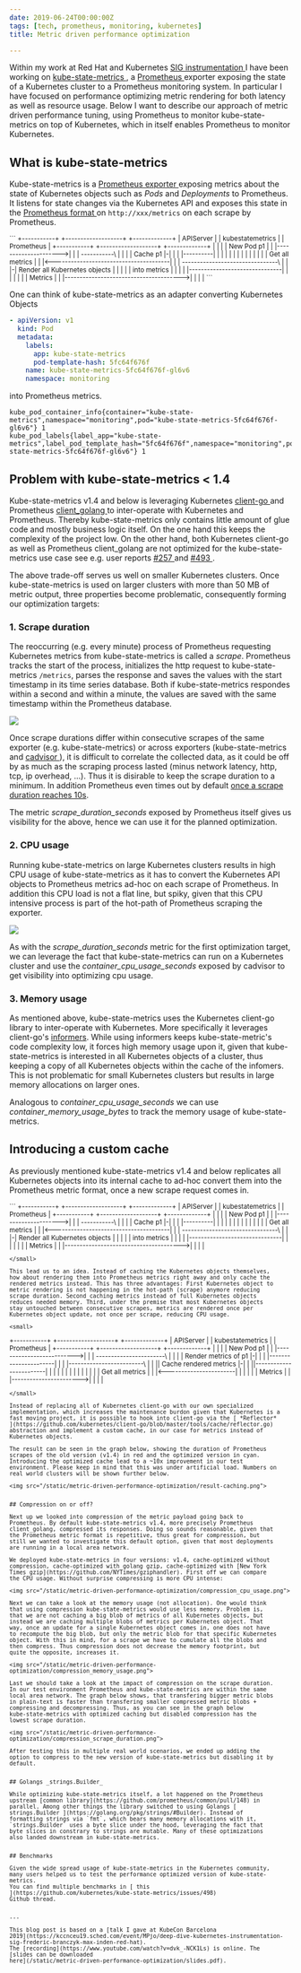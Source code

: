 ```yaml
---
date: 2019-06-24T00:00:00Z
tags: [tech, prometheus, monitoring, kubernetes]
title: Metric driven performance optimization

---
```



Within my work at Red Hat and Kubernetes [ SIG instrumentation
](https://github.com/kubernetes/community/tree/master/sig-instrumentation) I
have been working on [ kube-state-metrics
](https://github.com/kubernetes/kube-state-metrics/), a [ Prometheus
](https://github.com/prometheus/prometheus) exporter exposing the state of a
Kubernetes cluster to a Prometheus monitoring system. In particular I have
focused on performance optimizing metric rendering for both latency as well as
resource usage. Below I want to describe our approach of metric driven
performance tuning, using Prometheus to monitor kube-state-metrics on top of
Kubernetes, which in itself enables Prometheus to monitor Kubernetes.


## What is kube-state-metrics

Kube-state-metrics is a [ Prometheus exporter
](https://prometheus.io/docs/instrumenting/exporters/) exposing metrics about
the state of Kubernetes objects such as _Pods_ and _Deployments_ to Prometheus.
It listens for state changes via the Kubernetes API and exposes this state in
the [ Prometheus format
](https://github.com/prometheus/docs/blob/master/content/docs/instrumenting/exposition_formats.md#text-format-example)
on `http://xxx/metrics` on each scrape by Prometheus.

<small>
```
+-----------+      +-------------------+                       +-------------+
| APIServer |      | kubestatemetrics  |                       | Prometheus  |
+-----------+      +-------------------+                       +-------------+
      |                      |                                        |
      | New Pod p1           |                                        |
      |--------------------->|                                        |
      |         -----------\ |                                        |
      |         | Cache p1 |-|                                        |
      |         |----------| |                                        |
      |                      |                                        |
      |                      |                                        |
      |                      |                                        |
      |                      |                        Get all metrics |
      |                      |<---------------------------------------|
      |                      | --------------------------------\      |
      |                      |-| Render all Kubernetes objects |      |
      |                      | | into metrics                  |      |
      |                      | |-------------------------------|      |
      |                      |                                        |
      |                      | Metrics                                |
      |                      |--------------------------------------->|
      |                      |                                        |
```
</small>

One can think of kube-state-metrics as an adapter converting Kubernetes Objects

```yaml
- apiVersion: v1
  kind: Pod
  metadata:
    labels:
      app: kube-state-metrics
      pod-template-hash: 5fc64f676f
    name: kube-state-metrics-5fc64f676f-gl6v6
    namespace: monitoring
```

into Prometheus metrics.

```
kube_pod_container_info{container="kube-state-metrics",namespace="monitoring",pod="kube-state-metrics-5fc64f676f-gl6v6"} 1        
kube_pod_labels{label_app="kube-state-metrics",label_pod_template_hash="5fc64f676f",namespace="monitoring",pod="kube-state-metrics-5fc64f676f-gl6v6"} 1
```


## Problem with kube-state-metrics < 1.4

Kube-state-metrics v1.4 and below is leveraging Kubernetes [ client-go
](https://github.com/kubernetes/client-go) and Prometheus [ client_golang
](https://github.com/prometheus/client_golang/) to inter-operate with Kubernetes
and Prometheus. Thereby kube-state-metrics only contains little amount of glue
code and mostly business logic itself. On the one hand this keeps the complexity
of the project low. On the other hand, both Kubernetes client-go as well as
Prometheus client_golang are not optimized for the kube-state-metrics use case
see e.g. user reports [ #257
](https://github.com/kubernetes/kube-state-metrics/issues/257) and [ #493
](https://github.com/kubernetes/kube-state-metrics/issues/257).

The above trade-off serves us well on smaller Kubernetes clusters. Once
kube-state-metrics is used on larger clusters with more than 50 MB of metric
output, three properties become problematic, consequently forming our
optimization targets:


### 1. Scrape duration

The reoccurring (e.g. every minute) process of Prometheus requesting Kubernetes
metrics from kube-state-metrics is called a *scrape*. Prometheus tracks the
start of the process, initializes the http request to kube-state-metrics
`/metrics`, parses the response and saves the values with the start timestamp in
its time series database. Both if kube-state-metrics respondes within a second
and within a minute, the values are saved with the same timestamp within the
Prometheus database.

<img src="/static/metric-driven-performance-optimization/v1.4_scrape_duration_seconds.png">
  
Once scrape durations differ within consecutive scrapes of the same exporter
(e.g. kube-state-metrics) or across exporters (kube-state-metrics and [cadvisor
](https://github.com/google/cadvisor)), it is difficult to correlate the
collected data, as it could be off by as much as the scraping process lasted
(minus network latency, http, tcp, ip overhead, ...). Thus it is disirable to
keep the scrape duration to a minimum. In addition Prometheus even times out by
default [ once a scrape duration reaches
10s](https://prometheus.io/docs/prometheus/latest/configuration/configuration/#configuration-file).

The metric *scrape_duration_seconds* exposed by Prometheus itself gives us
visibility for the above, hence we can use it for the planned optimization.


### 2. CPU usage

Running kube-state-metrics on large Kubernetes clusters results in high CPU
usage of kube-state-metrics as it has to convert the Kubernetes API objects to
Prometheus metrics ad-hoc on each scrape of Prometheus. In addition this CPU
load is not a flat line, but spiky, given that this CPU intensive process is
part of the hot-path of Prometheus scraping the exporter.

<img src="/static/metric-driven-performance-optimization/v1.4_container_cpu_usage_seconds.png">

As with the *scrape_duration_seconds* metric for the first optimization target,
we can leverage the fact that kube-state-metrics can run on a Kubernetes cluster
and use the *container_cpu_usage_seconds* exposed by cadvisor to get visibility
into optimizing cpu usage.


### 3. Memory usage

As mentioned above, kube-state-metrics uses the Kubernetes client-go library to
inter-operate with Kubernetes. More specifically it leverages client-go's
[informers](https://godoc.org/k8s.io/client-go/informers). While using informers
keeps kube-state-metric's code complexity low, it forces high memory usage upon
it, given that kube-state-metrics is interested in all Kubernetes objects of a
cluster, thus keeping a copy of all Kubernetes objects within the cache of the
infomers. This is not problematic for small Kubernetes clusters but results in
large memory allocations on larger ones.

Analogous to *container_cpu_usage_seconds* we can use
*container_memory_usage_bytes* to track the memory usage of kube-state-metrics.


## Introducing a custom cache

As previously mentioned kube-state-metrics v1.4 and below replicates all
Kubernetes objects into its internal cache to ad-hoc convert them into
the Prometheus metric format, once a new scrape request comes in.

<small>
```
+-----------+      +-------------------+                       +-------------+
| APIServer |      | kubestatemetrics  |                       | Prometheus  |
+-----------+      +-------------------+                       +-------------+
      |                      |                                        |
      | New Pod p1           |                                        |
      |--------------------->|                                        |
      |         -----------\ |                                        |
      |         | Cache p1 |-|                                        |
      |         |----------| |                                        |
      |                      |                                        |
      |                      |                                        |
      |                      |                                        |
      |                      |                        Get all metrics |
      |                      |<---------------------------------------|
      |                      | --------------------------------\      |
      |                      |-| Render all Kubernetes objects |      |
      |                      | | into metrics                  |      |
      |                      | |-------------------------------|      |
      |                      |                                        |
      |                      | Metrics                                |
      |                      |--------------------------------------->|
      |                      |                                        |

```
</small>

This lead us to an idea. Instead of caching the Kubernetes objects themselves,
how about rendering them into Prometheus metrics right away and only cache the
rendered metrics instead. This has three advantages: First Kubernetes object to
metric rendering is not happening in the hot-path (scrape) anymore reducing
scrape duration. Second caching metrics instead of full Kubernetes objects
reduces needed memory. Third, under the premise that most Kubernetes objects
stay untouched between consecutive scrapes, metrics are rendered once per
Kubernetes object update, not once per scrape, reducing CPU usage.

<small>
```
+-----------+           +-------------------+       +-------------+
| APIServer |           | kubestatemetrics  |       | Prometheus  |
+-----------+           +-------------------+       +-------------+
      |                           |                        |
      | New Pod p1                |                        |
      |-------------------------->|                        |
      |  -----------------------\ |                        |
      |  | Render metrics of p1 |-|                        |
      |  |----------------------| |                        |
      |-------------------------\ |                        |
      || Cache rendered metrics |-|                        |
      ||------------------------| |                        |
      |                           |                        |
      |                           |                        |
      |                           |                        |
      |                           |        Get all metrics |
      |                           |<-----------------------|
      |                           |                        |
      |                           | Metrics                |
      |                           |----------------------->|
      |                           |                        |


```
</small>

Instead of replacing all of Kubernetes client-go with our own specialized
implementation, which increases the maintenance burdon given that Kubernetes is a
fast moving project, it is possible to hook into client-go via the [ *Reflector*
](https://github.com/kubernetes/client-go/blob/master/tools/cache/reflector.go)
abstraction and implement a custom cache, in our case for metrics instead of
Kubernetes objects.

The result can be seen in the graph below, showing the duration of Prometheus
scrapes of the old version (v1.4) in red and the optimized version in cyan.
Introducing the optimized cache lead to a ~10x improvement in our test
environment. Please keep in mind that this was under artificial load. Numbers on
real world clusters will be shown further below.

<img src="/static/metric-driven-performance-optimization/result-caching.png">


## Compression on or off?

Next up we looked into compression of the metric payload going back to
Prometheus. By default kube-state-metrics v1.4, more precisely Prometheus
client_golang, compressed its responses. Doing so sounds reasonable, given that
the Prometheus metric format is repetitive, thus great for compression, but
still we wanted to investigate this default option, given that most deployments
are running in a local area network.

We deployed kube-state-metrics in four versions: v1.4, cache-optimized without
compression, cache-optimized with golang gzip, cache-optimized with [New York
Times gzip](https://github.com/NYTimes/gziphandler). First off we can compare
the CPU usage. Without surprise compressing is more CPU intense:

<img src="/static/metric-driven-performance-optimization/compression_cpu_usage.png">

Next we can take a look at the memory usage (not allocation). One would think
that using compression kube-state-metrics would use less memory. Problem is,
that we are not caching a big blob of metrics of all Kubernetes objects, but
instead we are caching multiple blobs of metrics per Kubernetes object. That
way, once an update for a single Kubernetes object comes in, one does not have
to recompute the big blob, but only the metric blob for that specific Kubernetes
object. With this in mind, for a scrape we have to cumulate all the blobs and
then compress. Thus compression does not decrease the memory footprint, but
quite the opposite, increases it.

<img src="/static/metric-driven-performance-optimization/compression_memory_usage.png">

Last we should take a look at the impact of compression on the scrape duration.
In our test environment Prometheus and kube-state-metrics are within the same
local area network. The graph below shows, that transfering bigger metric blobs
in plain-text is faster than transfering smaller compressed metric blobs +
compressing and decompressing. Thus, as you can see in the graph below
kube-state-metrics with optimized caching but disabled compression has the
lowest scrape duration.

<img src="/static/metric-driven-performance-optimization/compression_scrape_duration.png">

After testing this in multiple real world scenarios, we ended up adding the
option to compress to the new version of kube-state-metrics but disabling it by
default.


## Golangs _strings.Builder_

While optimizing kube-state-metrics itself, a lot happened on the Prometheus
upstream [common library](https://github.com/prometheus/common/pull/148) in
parallel. Among other things the library switched to using Golangs [
strings.Builder ](https://golang.org/pkg/strings/#Builder). Instead of
formatting strings via `fmt`, which bears many memory allocations with it,
`strings.Builder` uses a byte slice under the hood, leveraging the fact that
byte slices in constrary to strings are mutable. Many of these optimizations
also landed downstream in kube-state-metrics.


## Benchmarks

Given the wide spread usage of kube-state-metrics in the Kubernetes community,
many users helped us to test the performance optimized version of kube-state-metrics.
You can find multiple benchmarks in [ this
](https://github.com/kubernetes/kube-state-metrics/issues/498)
Github thread.


---

This blog post is based on a [talk I gave at KubeCon Barcelona
2019](https://kccnceu19.sched.com/event/MPjo/deep-dive-kubernetes-instrumentation-sig-frederic-branczyk-max-inden-red-hat).
The [recording](https://www.youtube.com/watch?v=dvk_-NCK1Ls) is online. The
[slides can be downloaded
here](/static/metric-driven-performance-optimization/slides.pdf).
